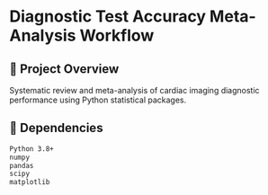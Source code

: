 # Diagnostic Test Accuracy Meta-Analysis Workflow

## 📌 Project Overview
Systematic review and meta-analysis of cardiac imaging diagnostic performance using Python statistical packages.

## 🔧 Dependencies
```bash
Python 3.8+
numpy
pandas
scipy
matplotlib